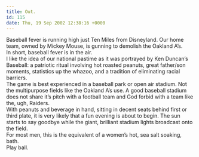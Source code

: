 ```yaml
---
title: Out.
id: 115
date: Thu, 19 Sep 2002 12:38:16 +0000
---
```


Baseball fever is running high just Ten Miles from Disneyland. Our home team, owned by Mickey Mouse, is gunning to demolish the Oakland A’s.  
 In short, baseball fever is in the air.  
 I like the idea of our national pastime as it was portrayed by Ken Duncan’s Baseball: a patriotic ritual involving hot roasted peanuts, great father/son moments, statistics up the whazoo, and a tradition of eliminating racial barriers.  
 The game is best experienced in a baseball park or open air stadium. Not the multipurpose fields like the Oakland A’s use. A good baseball stadium does not share it’s pitch with a football team and God forbid with a team like the, ugh, Raiders.  
 With peanuts and beverage in hand, sitting in decent seats behind first or third plate, it is very likely that a fun evening is about to begin. The sun starts to say goodbye while the giant, brilliant stadium lights broadcast onto the field.  
 For most men, this is the equivalent of a women’s hot, sea salt soaking, bath.  
 Play ball.


